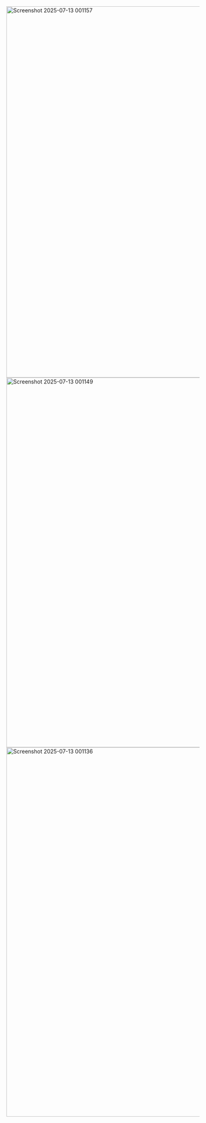 <img width="1898" height="968" alt="Screenshot 2025-07-13 001157" src="https://github.com/user-attachments/assets/e2bb7399-d958-42d2-87b2-5371c3cf86b8" />
<img width="1871" height="964" alt="Screenshot 2025-07-13 001149" src="https://github.com/user-attachments/assets/700f72b9-78b7-4fc7-b3b5-05dce4b65e43" />
<img width="1884" height="963" alt="Screenshot 2025-07-13 001136" src="https://github.com/user-attachments/assets/c006f815-e868-47f1-9b13-57ab53c08768" />
